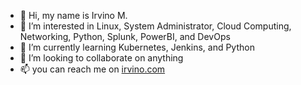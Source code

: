 - 👋 Hi, my name is Irvino M.
- 👀 I’m interested in Linux, System Administrator, Cloud Computing, Networking, Python, Splunk, PowerBI, and DevOps
- 🌱 I’m currently learning Kubernetes, Jenkins, and Python
- 💞️ I’m looking to collaborate on anything 
- 📫 you can reach me on [irvino.com](https://irvino.com)

<!---
ocean-vinz/ocean-vinz is a ✨ special ✨ repository because its `README.md` (this file) appears on your GitHub profile.
You can click the Preview link to take a look at your changes.
--->
